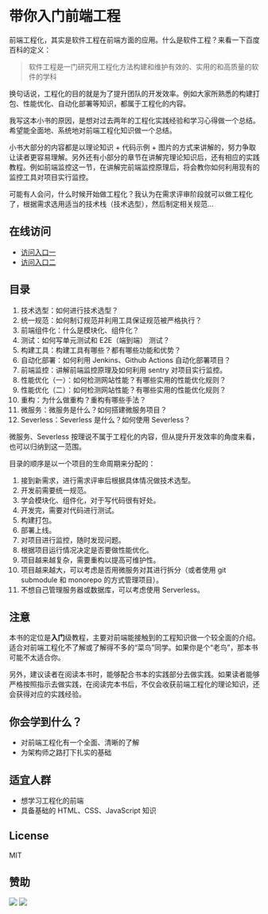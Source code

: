 # 带你入门前端工程
前端工程化，其实是软件工程在前端方面的应用。什么是软件工程？来看一下百度百科的定义：
>软件工程是一门研究用工程化方法构建和维护有效的、实用的和高质量的软件的学科

换句话说，工程化的目的就是为了提升团队的开发效率。例如大家所熟悉的构建打包、性能优化、自动化部署等知识，都属于工程化的内容。

我写这本小书的原因，是想对过去两年的工程化实践经验和学习心得做一个总结。希望能全面地、系统地对前端工程化知识做一个总结。

小书大部分的内容都是以理论知识 + 代码示例 + 图片的方式来讲解的，努力争取让读者更容易理解。另外还有小部分的章节在讲解完理论知识后，还有相应的实践教程。例如前端监控这一节，在讲解完前端监控原理后，将会教你如何利用现有的监控工具对项目实行监控。

可能有人会问，什么时候开始做工程化？我认为在需求评审阶段就可以做工程化了，根据需求选用适当的技术栈（技术选型），然后制定相关规范...

## 在线访问
* [访问入口一](https://woai3c.gitee.io/introduction-to-front-end-engineering)
* [访问入口二](https://woai3c.github.io/introduction-to-front-end-engineering/)

## 目录
1. 技术选型：如何进行技术选型？
2. 统一规范：如何制订规范并利用工具保证规范被严格执行？
3. 前端组件化：什么是模块化、组件化？
4. 测试：如何写单元测试和 E2E（端到端） 测试？
5. 构建工具：构建工具有哪些？都有哪些功能和优势？
6. 自动化部署：如何利用 Jenkins、Github Actions 自动化部署项目？
7. 前端监控：讲解前端监控原理及如何利用 sentry 对项目实行监控。
8. 性能优化（一）：如何检测网站性能？有哪些实用的性能优化规则？
9. 性能优化（二）：如何检测网站性能？有哪些实用的性能优化规则？
10. 重构：为什么做重构？重构有哪些手法？
11. 微服务：微服务是什么？如何搭建微服务项目？
12. Severless：Severless 是什么？如何使用 Severless？

微服务、Severless 按理说不属于工程化的内容，但从提升开发效率的角度来看，也可以归纳到这一范围。

目录的顺序是以一个项目的生命周期来分配的：
1. 接到新需求，进行需求评审后根据具体情况做技术选型。
2. 开发前需要统一规范。
3. 学会模块化、组件化，对于写代码很有好处。
4. 开发完，需要对代码进行测试。
5. 构建打包。
6. 部署上线。
7. 对项目进行监控，随时发现问题。
8. 根据项目运行情况决定是否要做性能优化。
9. 项目越来越复杂，需要重构以提高可维护性。
10. 项目越来越大，可以考虑是否用微服务对其进行拆分（或者使用 git submodule 和 monorepo 的方式管理项目）。
11. 不想自己管理服务器或数据库，可以考虑使用 Serverless。

## 注意
本书的定位是**入门**级教程，主要对前端能接触到的工程知识做一个较全面的介绍。适合对前端工程化不了解或了解得不多的“菜鸟”同学。如果你是个“老鸟”，那本书可能不太适合你。

另外，建议读者在阅读本书时，能够配合书本的实践部分去做实践。如果读者能够严格按照指示去做实践，在阅读完本书后，不仅会收获前端工程化的理论知识，还会获得对应的实践经验。

## 你会学到什么？
* 对前端工程化有一个全面、清晰的了解
* 为架构师之路打下扎实的基础

## 适宜人群
* 想学习工程化的前端
* 具备基础的 HTML、CSS、JavaScript 知识

## License
MIT

## 赞助
![](https://github.com/woai3c/nand2tetris/blob/master/img/wx.jpg)
![](https://github.com/woai3c/nand2tetris/blob/master/img/zfb.jpg)
